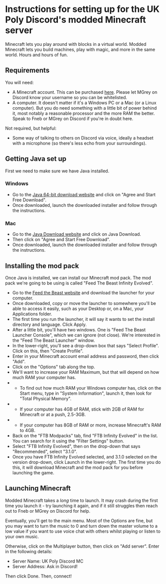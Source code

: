 # Instructions for setting up for the UK Poly Discord's modded Minecraft server

Minecraft lets you play around with blocks in a virtual world. Modded Minecraft lets you build machines, play with magic, and more in the same world. Hours and hours of fun.

## Requirements

You will need:

* A Minecraft account. This can be purchased [here](https://www.minecraft.net/en-us/). Please let MGrey on Discord know your username so you can be whitelisted.
* A computer. It doesn't matter if it's a Windows PC or a Mac (or a Linux computer). But you do need something with a little bit of power behind it, most notably a reasonable processor and the more RAM the better. Speak to Fneb or MGrey on Discord if you're in doubt here.

Not required, but helpful:

* Some way of talking to others on Discord via voice, ideally a headset with a microphone (so there's less echo from your surroundings).

## Getting Java set up

First we need to make sure we have Java installed.

### Windows

* Go to the [Java 64-bit download website](https://www.java.com/en/download/windows-64bit.jsp) and click on "Agree and Start Free Download".
* Once downloaded, launch the downloaded installer and follow through the instructions.

### Mac

* Go to the [Java Download website](https://java.com/en/download/) and click on Java Download.
* Then click on "Agree and Start Free Download".
* Once downloaded, launch the downloaded installer and follow through the instructions.

## Installing the mod pack

Once Java is installed, we can install our Minecraft mod pack. The mod pack we're going to be using is called "Feed The Beast Infinity Evolved".

* Go to the [Feed the Beast website](https://www.feed-the-beast.com/) and download the launcher for your computer.
* Once downloaded, copy or move the launcher to somewhere you'll be able to access it easily, such as your Desktop or, on a Mac, your Applications folder.
* The first time you run the launcher, it will say it wants to set the install directory and language. Click Apply.
* After a little bit, you'll have two windows. One is "Feed The Beast Launcher Console", which we can ignore (not close). We're interested in the "Feed The Beast Launcher" window.
* In the lower-right, you'll see a drop-down box that says "Select Profile". Click on this, then "Create Profile".
* Enter in your Minecraft account email address and password, then click "Add".
* Click on the "Options" tab along the top.
* We'll want to increase your RAM Maximum, but that will depend on how much RAM your computer has. 
* * To find out how much RAM your Windows computer has, click on the Start menu, type in "System Information", launch it, then look for "Total Physical Memory".
* * If your computer has 4GB of RAM, stick with 2GB of RAM for Minecraft or at a push, 2.5-3GB.
* * If your computer has 8GB of RAM or more, increase Minecraft's RAM to 4GB.
* Back on the "FTB Modpacks" tab, find "FTB Infinity Evolved" in the list. You can search for it using the "Filter Settings" button.
* Select "FTB Infinity Evolved", then on the drop-down that says "Recommended", select "3.1.0".
* Once you have FTB Infinity Evolved selected, and 3.1.0 selected on the version drop-down, click Launch in the lower-right. The first time you do this, it will download Minecraft and the mod pack for you before launching the game.

## Launching Minecraft

Modded Minecraft takes a *long* time to launch. It may crash during the first time you launch it - try launching it again, and if it still struggles then reach out to Fneb or MGrey on Discord for help.

Eventually, you'll get to the main menu. Most of the Options are fine, but you may want to turn the music to 0 and turn down the master volume to a low value if you want to use voice chat with others whilst playing or listen to your own music.

Otherwise, click on the Multiplayer button, then click on "Add server". Enter in the following details:

* Server Name: UK Poly Discord MC
* Server Address: Ask in Discord!

Then click Done. Then, connect!
